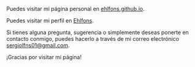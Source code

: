 Puedes visitar mi página personal en [ehlfons.github.io](https://ehlfons.github.io).

Puedes visitar mi perfil en [Ehlfons](https://github.com/ehlfons).

Si tienes alguna pregunta, sugerencia o simplemente deseas ponerte en contacto conmigo, puedes hacerlo a través de mi correo electrónico [sergiolfns01@gmail.com](mailto:sergiolfns01@gmail.com).

¡Gracias por visitar mi página!
